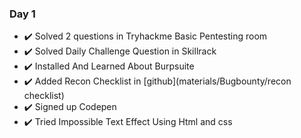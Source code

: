### Day 1 ###

- ✔️ Solved 2 questions in Tryhackme Basic Pentesting room
- ✔️ Solved Daily Challenge Question in Skillrack
- ✔️ Installed And Learned About Burpsuite
- ✔️ Added Recon Checklist in [github](materials/Bugbounty/recon checklist)
- ✔️ Signed up Codepen
- ✔️ Tried Impossible Text Effect Using Html and css
